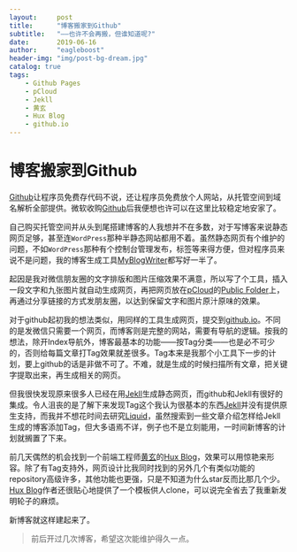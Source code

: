 ```yaml
---
layout:     post
title:      "博客搬家到Github"
subtitle:   "——也许不会再搬，但谁知道呢?"
date:       2019-06-16
author:     "eagleboost"
header-img: "img/post-bg-dream.jpg"
catalog: true
tags:
    - Github Pages
    - pCloud
    - Jekll
    - 黄玄
    - Hux Blog
    - github.io
---
```


# 博客搬家到Github

[Github](https://github.com/)让程序员免费存代码不说，还让程序员免费放个人网站，从托管空间到域名解析全部提供。微软收购[Github](https://github.com/)后我便想也许可以在这里比较稳定地安家了。

自己购买托管空间并从头到尾搭建博客的人我想并不在多数，对于写博客来说静态网页足够，甚至连`WordPress`那种半静态网站都用不着。虽然静态网页有个维护的问题，不如`WordPress`那种有个控制台管理发布，标签等来得方便，但对程序员来说不是问题，我的博客生成工具[MyBlogWriter](https://filedn.com/lCdMuPWubK2H86dRAWfspRh/Wechat/2018/01/07/MyBlogWriter.html)都写好一半了。

起因是我对微信朋友圈的文字排版和图片压缩效果不满意，所以写了个工具，插入一段文字和九张图片就自动生成网页，再把网页放在[pCloud](https://www.pcloud.com)的[Public Folder](https://www.pcloud.com/help/general-help-center/what-is-the-public-folder)上，再通过分享链接的方式发朋友圈，以达到保留文字和图片原汁原味的效果。

对于github起初我的想法类似，用同样的工具生成网页，提交到[github.io](https://github.com/eagleboost/eagleboost.github.io)。不同的是发微信只需要一个网页，而博客则是完整的网站，需要有导航的逻辑。按我的想法，除开Index导航外，博客最基本的功能——按Tag分类——也是必不可少的，否则给每篇文章打Tag效果就差很多。Tag本来是我那个小工具下一步的计划，要上github的话是非做不可了。不难，就是生成的时候扫描所有文章，把关键字提取出来，再生成相关的网页。

但我很快发现原来很多人已经在用[Jekll](https://jekyllrb.com/)生成静态网页，而github和Jekll有很好的集成。令人沮丧的是了解下来发现Tag这个我认为很基本的东西[Jekll](https://jekyllrb.com/)并没有提供原生支持，而我并不想花时间去研究[Liquid](https://shopify.github.io/liquid/)，虽然搜索到一些文章介绍怎样给Jekll生成的博客添加Tag，但大多语焉不详，例子也不是立刻能用，一时间新博客的计划就搁置了下来。

前几天偶然的机会找到一个前端工程师[黄玄](https://huangxuan.me/about/)的[Hux Blog](https://github.com/Huxpro/huxpro.github.io)，效果可以用惊艳来形容。除了有Tag支持外，网页设计比我同时找到的另外几个有类似功能的repository高级许多，其他功能也更强，只是不知道为什么star反而比那几个少。[Hux Blog](https://github.com/Huxpro/huxpro.github.io)作者还很贴心地提供了一个模板供人clone，可以说完全省去了我重新发明轮子的麻烦。

新博客就这样建起来了。

> 前后开过几次博客，希望这次能维护得久一点。

